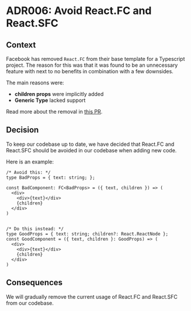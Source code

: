 # ADR006: Avoid React.FC and React.SFC

## Context

Facebook has removed ```React.FC``` from their base template for a Typescript project. The reason for this was that it was found to be an unnecessary feature with next to no benefits in combination with a few downsides.

The main reasons were:
- **children props** were implicitly added
- **Generic Type** lacked support

Read more about the removal in [this PR](https://github.com/facebook/create-react-app/pull/8177).

## Decision

To keep our codebase up to date, we have decided that React.FC and React.SFC should be avoided in our codebase when adding new code.

Here is an example:
````
/* Avoid this: */
type BadProps = { text: string; };

const BadComponent: FC<BadProps> = ({ text, children }) => (
  <div>
    <div>{text}</div>
    {children}
  </div>
)


/* Do this instead: */
type GoodProps = { text: string; children?: React.ReactNode };
const GoodComponent = ({ text, children }: GoodProps) => (
  <div>
    <div>{text}</div>
    {children}
  </div>
)
````

## Consequences

We will gradually remove the current usage of React.FC and React.SFC from our codebase.
